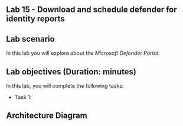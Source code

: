 ## Lab 15 - Download and schedule defender for identity reports 

## Lab scenario
In this lab you will explore about the *Microsoft Defender Portal*.

## Lab objectives (Duration: minutes)

In this lab, you will complete the following tasks:
- Task 1: 

## Architecture Diagram
